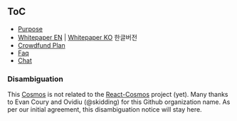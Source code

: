 ## ToC

* [Purpose](PURPOSE.md)
* [Whitepaper EN](WHITEPAPER.md) | [Whitepaper KO](https://docs.google.com/document/d/1p1EpkUbX7f6QyGlDxDnjSuj66gn1KUMnJr2weIQVcTo/edit?usp=sharing) 한글버전
* [Crowdfund Plan](PLAN.md)
* [Faq](FAQ.md)
* [Chat](https://cosmos.network/community)

### Disambiguation

This [Cosmos](https://cosmos.network) is not related to the [React-Cosmos](https://github.com/react-cosmos/react-cosmos) project (yet).  Many thanks to Evan Coury and Ovidiu (@skidding) for this Github organization name.  As per our initial agreement, this disambiguation notice will stay here.
